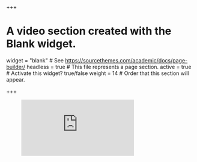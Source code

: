 +++
# A video section created with the Blank widget.

widget = "blank"  # See https://sourcethemes.com/academic/docs/page-builder/
headless = true  # This file represents a page section.
active = true  # Activate this widget? true/false
weight = 14  # Order that this section will appear.

+++

<figure class="video_container">
  <iframe src="https://www.youtube.com/watch?v=7w6MjJ7Cz8U&list=RD7w6MjJ7Cz8U&start_radio=1" frameborder="0" allowfullscreen="true"> </iframe>
</figure>

